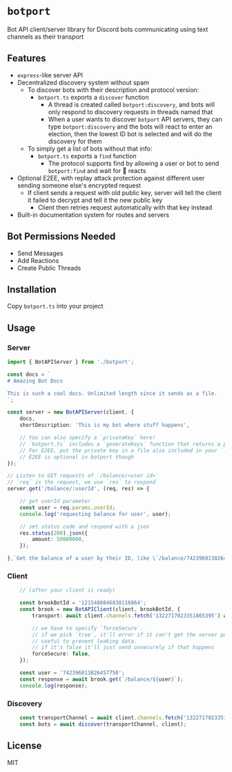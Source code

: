 # `botport`

Bot API client/server library for Discord bots communicating using text channels as their transport

## Features
- `express`-like server API
- Decentralized discovery system without spam
  - To discover bots with their description and protocol version:
    - `botport.ts` exports a `discover` function
      - A thread is created called `botport:discovery`, and bots will only respond to discovery requests in threads named that
      - When a user wants to discover `botport` API servers, they can type `botport:discovery` and the bots will react to enter an election, then the lowest ID bot is selected and will do the discovery for them
  - To simply get a list of bots without that info:
    - `botport.ts` exports a `find` function
      - The protocol supports find by allowing a user or bot to send `botport:find` and wait for 🙋 reacts
- Optional E2EE, with replay attack protection against different user sending someone else's encrypted request
  - If client sends a request with old public key, server will tell the client it failed to decrypt and tell it the new public key
    - Client then retries request automatically with that key instead
- Built-in documentation system for routes and servers

## Bot Permissions Needed
- Send Messages
- Add Reactions
- Create Public Threads

## Installation

Copy `botport.ts` into your project

## Usage

### Server
```ts
import { BotAPIServer } from './botport';

const docs = `
# Amazing Bot Docs

This is such a cool docs. Unlimited length since it sends as a file.
`;

const server = new BotAPIServer(client, {
    docs,
    shortDescription: 'This is my bot where stuff happens',

    // You can also specify a `privateKey` here!
    // `botport.ts` includes a `generateKeys` function that returns a public and private key.
    // For E2EE, put the private key in a file also included in your `.gitignore`, and read it from that
    // E2EE is optional in botport though
});

// Listen to GET requests of `/balance/<user id>`
// `req` is the request, we use `res` to respond  
server.get('/balance/:userId', (req, res) => {

    // get userId parameter
    const user = req.params.userId;
    console.log('requesting balance for user', user);

    // set status code and respond with a json
    res.status(200).json({
        amount: 50000000,
    });

},`Get the balance of a user by their ID, like \`/balance/742396813826457750\``);
```

### Client
```ts
    // (after your client is ready)

    const brookBotId = '1215488846830116864';
    const brook = new BotAPIClient(client, brookBotId, {
        transport: await client.channels.fetch('1322717023351865395') as TextChannel,

        // we have to specify `forceSecure`.
        // if we pick `true`, it'll error if it can't get the server pubkey.
        // useful to prevent leaking data.
        // if it's false it'll just send unsecurely if that happens
        forceSecure: false,
    });

    const user = '742396813826457750';
    const response = await brook.get(`/balance/${user}`);
    console.log(response);
```

### Discovery
```ts
    const transportChannel = await client.channels.fetch('1322717023351865395') as TextChannel;
    const bots = await discover(transportChannel, client);
```

## License

MIT
